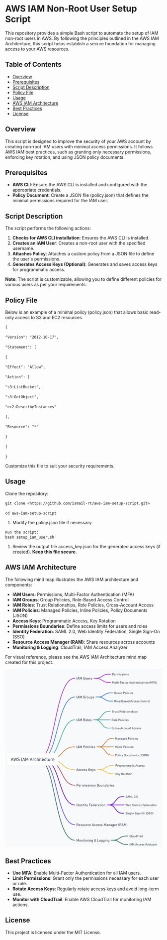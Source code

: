# AWS IAM Non-Root User Setup Script

This repository provides a simple Bash script to automate the setup of IAM non-root users in AWS. By following the principles outlined in the AWS IAM Architecture, this script helps establish a secure foundation for managing access to your AWS resources.

## Table of Contents

- [Overview](#overview)
- [Prerequisites](#prerequisites)
- [Script Description](#script-description)
- [Policy File](#policy-file)
- [Usage](#usage)
- [AWS IAM Architecture](#aws-iam-architecture)
- [Best Practices](#best-practices)
- [License](#license)

## **Overview**

This script is designed to improve the security of your AWS account by creating non-root IAM users with minimal access permissions. It follows AWS IAM best practices, such as granting only necessary permissions, enforcing key rotation, and using JSON policy documents.

## **Prerequisites**

- **AWS CLI**: Ensure the AWS CLI is installed and configured with the appropriate credentials.
- **Policy Document**: Create a JSON file (policy.json) that defines the minimal permissions required for the IAM user.

## **Script Description**

The script performs the following actions:

1. **Checks for AWS CLI installation**: Ensures the AWS CLI is installed.
2. **Creates an IAM User**: Creates a non-root user with the specified username.
3. **Attaches Policy**: Attaches a custom policy from a JSON file to define the user's permissions.
4. **Generates Access Keys (Optional)**: Generates and saves access keys for programmatic access.

**Note**: The script is customizable, allowing you to define different policies for various users as per your requirements.

## **Policy File**

Below is an example of a minimal policy (policy.json) that allows basic read-only access to S3 and EC2 resources.
```
{

"Version": "2012-10-17",

"Statement": [

{

"Effect": "Allow",

"Action": [

"s3:ListBucket",

"s3:GetObject",

"ec2:DescribeInstances"

],

"Resource": "*"

}

]

}
```

Customize this file to suit your security requirements.

## **Usage**

Clone the repository: 
``` 
git clone <https://github.com/ismail-rt/aws-iam-setup-script.git>

cd aws-iam-setup-script
```
1. Modify the policy.json file if necessary.
```
Run the script:  
bash setup_iam_user.sh
```

1. Review the output file access_key.json for the generated access keys (if created). **Keep this file secure**.

## **AWS IAM Architecture**

The following mind map illustrates the AWS IAM architecture and components:

- **IAM Users**: Permissions, Multi-Factor Authentication (MFA)
- **IAM Groups**: Group Policies, Role-Based Access Control
- **IAM Roles**: Trust Relationships, Role Policies, Cross-Account Access
- **IAM Policies**: Managed Policies, Inline Policies, Policy Documents (JSON)
- **Access Keys**: Programmatic Access, Key Rotation
- **Permissions Boundaries**: Define access limits for users and roles
- **Identity Federation**: SAML 2.0, Web Identity Federation, Single Sign-On (SSO)
- **Resource Access Manager (RAM)**: Share resources across accounts
- **Monitoring & Logging**: CloudTrail, IAM Access Analyzer

For visual reference, please see the AWS IAM Architecture mind map created for this project.

![AWS IAM Architecture mind map](https://raw.githubusercontent.com/ismail-rt/aws-iam-setup-script/refs/heads/main/aws-iam-Architecture.jpg?raw=true)
## **Best Practices**

- **Use MFA**: Enable Multi-Factor Authentication for all IAM users.
- **Limit Permissions**: Grant only the permissions necessary for each user or role.
- **Rotate Access Keys**: Regularly rotate access keys and avoid long-term use.
- **Monitor with CloudTrail**: Enable AWS CloudTrail for monitoring IAM actions.

## **License**

This project is licensed under the MIT License.
